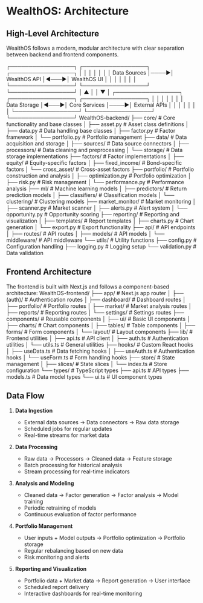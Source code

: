 # WealthOS: Architecture

## High-Level Architecture

WealthOS follows a modern, modular architecture with clear separation between backend and frontend components. 

┌─────────────────┐ ┌─────────────────┐ ┌─────────────────┐
│ │ │ │ │ │
│ Data Sources │────▶│ WealthOS API │◀───▶│ WealthOS UI │
│ │ │ │ │ │
└─────────────────┘ └─────────────────┘ └─────────────────┘
│ ▲
│ │
▼ │
┌─────────────────┐ ┌─────────────────┐ ┌─────────────────┐
│ │ │ │ │ │
│ Data Storage │◀───▶│ Core Services │────▶│ External APIs │
│ │ │ │ │ │
└─────────────────┘ └─────────────────┘ └─────────────────┘
WealthOS-backend/
├── core/ # Core functionality and base classes
│ ├── asset.py # Asset class definitions
│ ├── data.py # Data handling base classes
│ ├── factor.py # Factor framework
│ └── portfolio.py # Portfolio management
├── data/ # Data acquisition and storage
│ ├── sources/ # Data source connectors
│ ├── processors/ # Data cleaning and preprocessing
│ └── storage/ # Data storage implementations
├── factors/ # Factor implementations
│ ├── equity/ # Equity-specific factors
│ ├── fixed_income/ # Bond-specific factors
│ └── cross_asset/ # Cross-asset factors
├── portfolio/ # Portfolio construction and analysis
│ ├── optimization.py # Portfolio optimization
│ ├── risk.py # Risk management
│ └── performance.py # Performance analysis
├── ml/ # Machine learning models
│ ├── predictors/ # Return prediction models
│ ├── classifiers/ # Classification models
│ └── clustering/ # Clustering models
├── market_monitor/ # Market monitoring
│ ├── scanner.py # Market scanner
│ ├── alerts.py # Alert system
│ └── opportunity.py # Opportunity scoring
├── reporting/ # Reporting and visualization
│ ├── templates/ # Report templates
│ ├── charts.py # Chart generation
│ └── export.py # Export functionality
├── api/ # API endpoints
│ ├── routes/ # API routes
│ ├── models/ # API models
│ └── middleware/ # API middleware
└── utils/ # Utility functions
├── config.py # Configuration handling
├── logging.py # Logging setup
└── validation.py # Data validation


## Frontend Architecture

The frontend is built with Next.js and follows a component-based architecture:
WealthOS-frontend/
├── app/ # Next.js app router
│ ├── (auth)/ # Authentication routes
│ ├── dashboard/ # Dashboard routes
│ ├── portfolio/ # Portfolio routes
│ ├── market/ # Market analysis routes
│ ├── reports/ # Reporting routes
│ └── settings/ # Settings routes
├── components/ # Reusable components
│ ├── ui/ # Basic UI components
│ ├── charts/ # Chart components
│ ├── tables/ # Table components
│ ├── forms/ # Form components
│ └── layout/ # Layout components
├── lib/ # Frontend utilities
│ ├── api.ts # API client
│ ├── auth.ts # Authentication utilities
│ └── utils.ts # General utilities
├── hooks/ # Custom React hooks
│ ├── useData.ts # Data fetching hooks
│ ├── useAuth.ts # Authentication hooks
│ └── useForm.ts # Form handling hooks
├── store/ # State management
│ ├── slices/ # State slices
│ └── index.ts # Store configuration
└── types/ # TypeScript types
├── api.ts # API types
├── models.ts # Data model types
└── ui.ts # UI component types


## Data Flow

1. **Data Ingestion**
   - External data sources → Data connectors → Raw data storage
   - Scheduled jobs for regular updates
   - Real-time streams for market data

2. **Data Processing**
   - Raw data → Processors → Cleaned data → Feature storage
   - Batch processing for historical analysis
   - Stream processing for real-time indicators

3. **Analysis and Modeling**
   - Cleaned data → Factor generation → Factor analysis → Model training
   - Periodic retraining of models
   - Continuous evaluation of factor performance

4. **Portfolio Management**
   - User inputs + Model outputs → Portfolio optimization → Portfolio storage
   - Regular rebalancing based on new data
   - Risk monitoring and alerts

5. **Reporting and Visualization**
   - Portfolio data + Market data → Report generation → User interface
   - Scheduled report delivery
   - Interactive dashboards for real-time monitoring